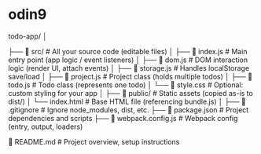 # odin9

todo-app/
│

├── 📁 src/                     # All your source code (editable files)
│   ├── 📄 index.js             # Main entry point (app logic / event listeners)
│   ├── 📄 dom.js               # DOM interaction logic (render UI, attach events)
│   ├── 📄 storage.js           # Handles localStorage save/load
│   ├── 📄 project.js           # Project class (holds multiple todos)
│   ├── 📄 todo.js              # Todo class (represents one todo)
│   └── 📄 style.css            # Optional: custom styling for your app
│
├── 📁 public/                  # Static assets (copied as-is to dist/)
│   └── index.html             # Base HTML file (referencing bundle.js)
│
├── 📄 .gitignore               # Ignore node_modules, dist, etc.
├── 📄 package.json             # Project dependencies and scripts
├── 📄 webpack.config.js        # Webpack config (entry, output, loaders)

📄 README.md                # Project overview, setup instructions
